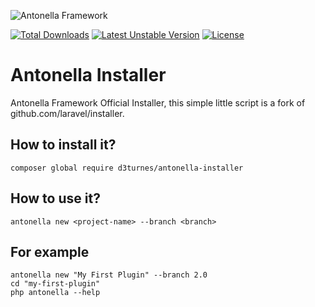 ![Antonella Framework](https://antonellaframework.com/wp-content/uploads/2018/06/anonella-repositorio.png)

[![Total Downloads](https://poser.pugx.org/d3turnes/antonella-installer/downloads)](https://packagist.org/packages/d3turnes/antonella-installer)
[![Latest Unstable Version](https://poser.pugx.org/d3turnes/antonella-installer/v/unstable)](https://packagist.org/packages/d3turnes/antonella-installer)
[![License](https://poser.pugx.org/d3turnes/antonella-installer/license)](https://packagist.org/packages/d3turnes/antonella-installer)

# Antonella Installer

Antonella Framework Official Installer, this simple little script is a fork of github.com/laravel/installer.


## How to install it?

```
composer global require d3turnes/antonella-installer
```

## How to use it?

```
antonella new <project-name> --branch <branch>
```

## For example

```
antonella new "My First Plugin" --branch 2.0
cd "my-first-plugin"
php antonella --help
```